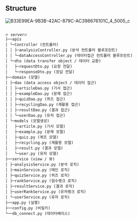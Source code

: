 ## Structure

![B33E99EA-9B3B-42AC-879C-AC398676101C_4_5005_c](https://user-images.githubusercontent.com/52040901/138164998-c371bd8e-c526-41fd-8f8e-65fb13f8f2ee.jpeg)

<pre>
<code>
🔥 server🔥
├──apis
│ └─Controller (컨트롤러)
│ │ ├─analysisController.py (분석 컨트롤러 블루프린트)
│ │ └─dataAccessController.py (데이터접근 컨트롤러 블루프린트)
│ └─dto (data transfer object / 데이터 교환)
│   ├─requestDto.py (요청 전달)
│   └─responseDto.py (응답 전달)
├──domain (모델)
│ ├─dao (data access object / 데이터 접근)
│ │ ├─articleDao.py (기사 접근)
│ │ ├─exampleDao.py (문제 접근)
│ │ ├─quizDao.py (퀴즈 접근)
│ │ ├─recyclingDao.py (재활용 접근)
│ │ ├─resultDao.py (결과 접근)
│ │ └─userDao.py (유저 접근)
│ └─models (모델생성)
│   ├─article.py (기사 모델)
│   ├─example.py (문제 모델)
│   ├─quiz.py (퀴즈 모델)
│   ├─recycling.py (재활용 모델)
│   ├─result.py (결과 모델)
│   └─user.py (유저 모델)
├──service (view / 뷰)
│ ├─analysisService.py (분석 로직)
│ ├─mainService.py (메인 로직)
│ ├─quizService.py (퀴즈 로직)
│ ├─rankService.py (점수랭크 로직)
│ ├─resultService.py (결과 로직)
│ ├─userRankService.py (유저랭크 로직)
│ └─userService.py (유저 로직)
├──app.py (실행)
├──config.py (비밀키)
└──db_connect.py (데이터베이스)

</code>
</pre>
